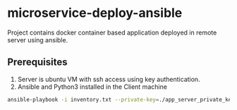 # microservice-deploy-ansible
Project contains docker container based application deployed in remote server using ansible.


## Prerequisites
1.  Server is ubuntu VM with ssh access using key authentication.
2.  Ansible and Python3 installed in the Client machine 



```bash
ansible-playbook -i inventory.txt --private-key=./app_server_private_key.pem main.yml
```